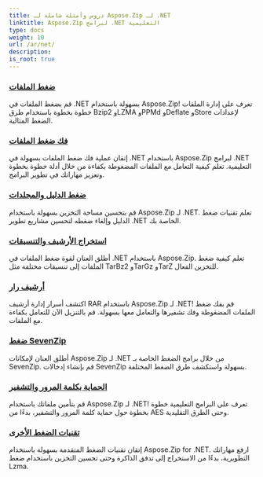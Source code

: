 ```yaml
---
title: دروس وأمثلة شاملة لـ Aspose.Zip لـ .NET
linktitle: Aspose.Zip لبرامج .NET التعليمية
type: docs
weight: 10
url: /ar/net/
description:
is_root: true
---
```


### [ضغط الملفات](./file-compression/)
قم بضغط الملفات في .NET بسهولة باستخدام Aspose.Zip! تعرف على إدارة الملفات خطوة بخطوة باستخدام طرق Bzip2 وLZMA وPPMd وDeflate وStore لإعدادات الضغط المثالية.
### [فك ضغط الملفات](./file-decompression/)
إتقان عملية فك ضغط الملفات بسهولة في .NET باستخدام Aspose.Zip لبرامج .NET التعليمية. تعلم كيفية التعامل مع الملفات المضغوطة بكفاءة من خلال أدلة خطوة بخطوة وتعزيز مهاراتك في تطوير البرامج.
### [ضغط الدليل والمجلدات](./directory-and-folder-compression/)
قم بتحسين مساحة التخزين بسهولة باستخدام Aspose.Zip لـ .NET. تعلم تقنيات ضغط الدليل وإلغاء ضغطه لتحسين مشاريع تطوير .NET الخاصة بك.
### [استخراج الأرشيف والتنسيقات](./archive-extraction-and-formats/)
أطلق العنان لقوة ضغط الملفات في .NET باستخدام Aspose.Zip. تعلم كيفية ضغط الملفات إلى تنسيقات مختلفة مثل TarBz2 وTarGz وTarZ للتخزين الفعال.
### [أرشيف رار](./rar-archive/)
اكتشف أسرار إدارة أرشيف RAR باستخدام Aspose.Zip لـ .NET! قم بفك ضغط الملفات المضغوطة وفك تشفيرها والتعامل معها بسهولة. قم بالتنزيل الآن للتعامل بكفاءة مع الملفات.
### [ضغط SevenZip](./sevenzip-compression/)
أطلق العنان لإمكانات Aspose.Zip لـ .NET من خلال برامج الضغط الخاصة بـ SevenZip. قم بإنشاء إدخالات SevenZip بسهولة واستكشف طرق الضغط المختلفة.
### [الحماية بكلمة المرور والتشفير](./password-protection-and-encryption/)
قم بتأمين ملفاتك باستخدام Aspose.Zip لـ .NET! تعرف على البرامج التعليمية خطوة بخطوة حول حماية كلمة المرور والتشفير، بدءًا من AES وحتى الطرق التقليدية. 
### [تقنيات الضغط الأخرى](./other-compression-techniques/)
إتقان تقنيات الضغط المتقدمة بسهولة باستخدام Aspose.Zip for .NET. ارفع مهاراتك التطويرية، بدءًا من الاستخراج إلى تدفق الذاكرة وحتى تحسين التخزين باستخدام ضغط Lzma.